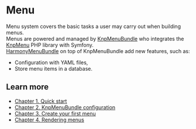 # Menu

Menu system covers the basic tasks a user may carry out when building menus.  
Menus are powered and managed by [KnpMenuBundle](https://packagist.org/packages/knplabs/knp-menu-bundle) who integrates the [KnpMenu](https://github.com/KnpLabs/KnpMenu) PHP library with Symfony.  
[HarmonyMenuBundle](https://packagist.org/packages/harmony/menu-bundle) on top of KnpMenuBundle add new features, such as:

* Configuration with YAML files,
* Store menu items in a database.

## Learn more

* [Chapter 1. Quick start](quick-start.md)
* [Chapter 2. KnpMenuBundle configuration](knpmenubundle-configuration.md)
* [Chapter 3. Create your first menu](create-your-first-menu.md)
* [Chapter 4. Rendering menus](rendering-menus.md)

